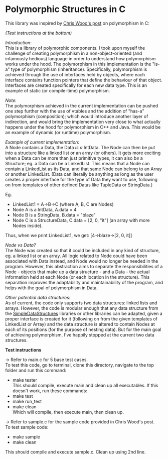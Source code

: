# Polymorphic Structures in C #

This library was inspired by [Chris Wood's post](https://chris-wood.github.io/2016/02/12/Polymorphism-in-C.html)
on polymorphism in C:

_(Test instructions at the bottom)_

_Introduction_:  
This is a library of polymorphic components. I took upon myself the challenge of 
creating polymorphism in a non-object-oriented (and infamously hedious) language in
order to understand how polymorphism works under the hood. The polymorphism in this 
implementation is the "is-a" type of polymorphism (inheritance). Specifically, 
polymorphism is achieved through the use of interfaces held by objects, where each 
interface contains function pointers that define the behaviour of that object. 
Interfaces are created specifically for each new data type. This is an example of 
static (or compile-time) polymorphism.

_Note_:  
The polymorphism achieved in the current implementation can be pushed one step further 
with the use of vtables and the addition of "has-a" polymorphism (composition); which 
would introduce another layer of indirection, and would bring the implementation very 
close to what actually happens under the hood for polymorphism in C++ and Java. This
would be an example of dynamic (or runtime) polymorphism.

_Example of current implementation_:  
A Node contains a Data, the Data *is a* IntData. The Node can then be put into a 
structure like a linked list or an array (or others). It gets more exciting when a Data 
can be more than just primitive types, it can also *be* a Structure; eg. a Data can be a
LinkedList. This means that a Node can contain a LinkedList as its Data, and that same 
Node can belong to an Array or another LinkedList. (Data can literally be anything as 
long as the user creates a proper interface for the type of Data they want to use, 
following on from templates of other defined Datas like TupleData or StringData.)

Eg. 
- LinkedList1 = A->B->C (where A, B, C are Nodes)
- Node A is a IntData, A.data = 4
- Node B is a StringData, B.data = "blaze"
- Node C is a StructureData, C.data = [2, 0, "it"] (an array with more Nodes inside).

Thus, when we print LinkedList1, we get:  [4->blaze->[2, 0, it]]

_Node vs Data?_  
The Node was created so that it could be included in any kind of structure, eg. a
linked list or an array. All logic related to Node could have been associated with Data 
instead, and Node would no longer be needed in the program. However, this abstraction 
aims to separate the responsibilities of a Node - objects that make up a data structure - 
and a Data - the actual information held at each Node (or each location in the structure). 
This separation improves the adaptability and maintainability of the program, and helps 
with the goal of polymorphism in Data.

_Other potential data structures_:  
As of current, the code only supports two data structures: linked lists and arrays.
However, the code is modular enough that any data structure from the 
[SimpleDataStructures](https://github.com/CodingPengwing/SimpleDataStructures)
libraries or other libraries can be adapted, given a proper interface is created for it 
(following on from the given templates of LinkedList or Array) and the data structure is
altered to contain Nodes at each of its positions (for the purpose of nesting data). 
But for the main goal of achieving polymorphism, I've happily stopped at the current 
two data structures.

**Test instructions**

-> Refer to main.c for 5 base test cases.  
To test this code, go to terminal, clone this directory, navigate to the top folder and 
run this command:
- make tester  
This should compile, execute main and clean up all executables.
If this doesn't work, run these commands:
- make test
- make run_test
- make clean  
Which will compile, then execute main, then clean up.

-> Refer to sample.c for the sample code provided in Chris Wood's post.  
To test sample code:
- make sample
- make clean

This should compile and execute sample.c. Clean up using 2nd line.
